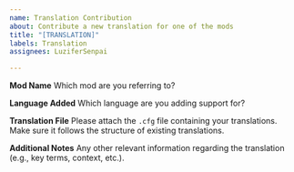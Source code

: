```yaml
---
name: Translation Contribution
about: Contribute a new translation for one of the mods
title: "[TRANSLATION]"
labels: Translation
assignees: LuziferSenpai

---
```


**Mod Name**
Which mod are you referring to?

**Language Added**
Which language are you adding support for?

**Translation File**
Please attach the `.cfg` file containing your translations. Make sure it follows the structure of existing translations.

**Additional Notes**
Any other relevant information regarding the translation (e.g., key terms, context, etc.).
